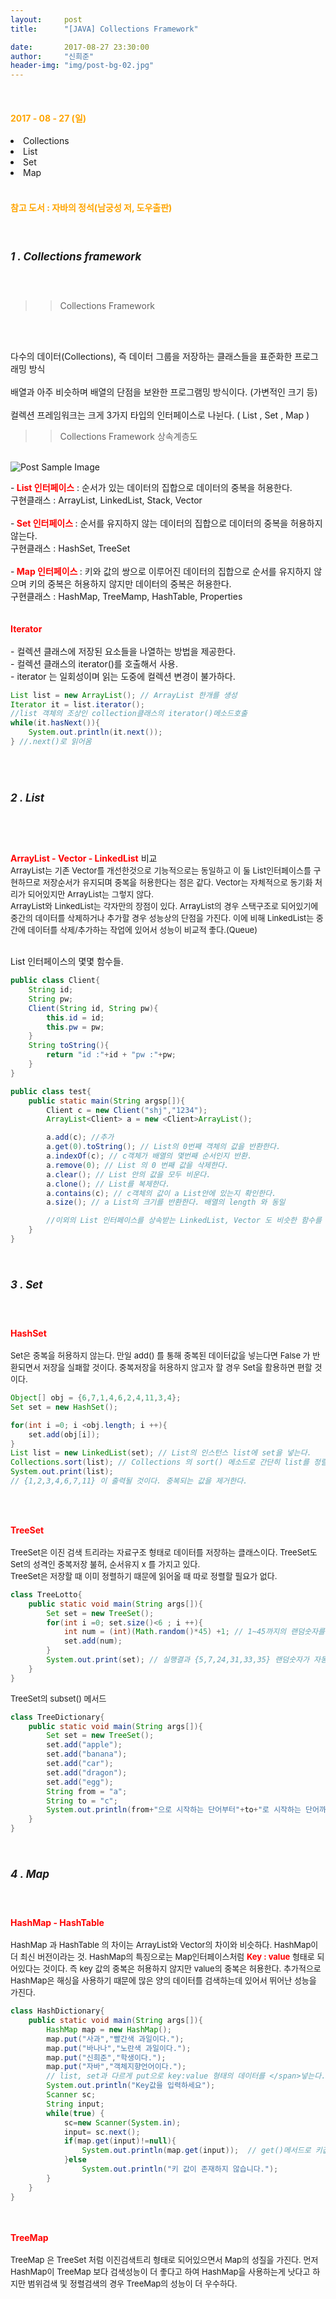 ```yaml
---
layout:     post
title:      "[JAVA] Collections Framework"

date:       2017-08-27 23:30:00
author:     "신희준"
header-img: "img/post-bg-02.jpg"
---
```

<br>
<H4 style ="font-weight:bold; color : orange">2017 - 08 - 27 (일)</H4>

<li>Collections</li>
<li>List</li>
<li>Set</li>
<li>Map</li>
<br>
<H4 style ="font-weight:bold; color:orange;">참고 도서 : 자바의 정석(남궁성 저, 도우출판)</H4>
<br>

<h5 style = "font-size: 17px; font-weight : bold;">1 . Collections framework</h5>
<br>

>>Collections Framework

<br><br>
<p>다수의 데이터(Collections), 즉 데이터 그룹을 저장하는 클래스들을 표준화한 프로그래밍 방식<br><br>
배열과 아주 비슷하며 배열의 단점을 보완한 프로그램밍 방식이다. (가변적인 크기 등)
<br><br>
컬렉션 프레임워크는 크게 3가지 타입의 인터페이스로 나뉜다. ( List , Set , Map )
</p>

>>Collections Framework 상속계층도

<br>
<img src="{{ site.baseurl }}/img/collection.jpg" alt="Post Sample Image">
<br>
<p>
-<b style="color:red;"> List 인터페이스</b> : 순서가 있는 데이터의 집합으로 데이터의 중복을 허용한다.<br>
구현클래스 : ArrayList, LinkedList, Stack, Vector
<br><br>
-<b style="color:red;"> Set 인터페이스 </b>: 순서를 유지하지 않는 데이터의 집합으로 데이터의 중복을 허용하지 않는다.<br>
구현클래스 : HashSet, TreeSet
<br><br>
-<b style="color:red;"> Map 인터페이스 </b>: 키와 값의 쌍으로 이루어진 데이터의 집합으로 순서를 유지하지 않으며 키의 중복은 허용하지 않지만 데이터의 중복은 허용한다.
<br> 구현클래스 : HashMap, TreeMamp, HashTable, Properties
<br><br><br>
<b style="color:red;">Iterator</b><br><br>
- 컬렉션 클래스에 저장된 요소들을 나열하는 방법을 제공한다. <br>
- 컬렉션 클래스의 iterator()를 호출해서 사용.<br>
- iterator 는 일회성이며 읽는 도중에 컬렉션 변경이 불가하다.<br>
</p>

~~~java
List list = new ArrayList(); // ArrayList 한개를 생성
Iterator it = list.iterator();
//list 객체의 조상인 collection클래스의 iterator()메소드호출
while(it.hasNext()){  
	System.out.println(it.next());
} //.next()로 읽어옴
~~~

<br><br>
<h5 style = "font-size: 17px; font-weight : bold;">2 . List</h5>

<br><br>
<p>
<b style="color:red;">ArrayList - Vector - LinkedList</b> 비교

<br>
<span style="font-size:13px;">
ArrayList는 기존 Vector를 개선한것으로 기능적으로는 동일하고 이 둘 List인터페이스를 구현하므로 저장순서가 유지되며 중복을 허용한다는 점은 같다. Vector는 자체적으로 동기화 처리가 되어있지만 ArrayList는 그렇지 않다.
</span>
<br>
<span style="font-size:13px;">
ArrayList와 LinkedList는 각자만의 장점이 있다. ArrayList의 경우 스택구조로 되어있기에 중간의 데이터를 삭제하거나 추가할 경우 성능상의 단점을 가진다. 이에 비해 LinkedList는 중간에 데이터를 삭제/추가하는 작업에 있어서 성능이 비교적 좋다.(Queue)
</span>
<br><br>

List 인터페이스의 몇몇 함수들.
</p>

~~~java
public class Client{
	String id;
	String pw;
	Client(String id, String pw){
		this.id = id;
		this.pw = pw;
	}
	String toString(){
		return "id :"+id + "pw :"+pw;
	}
}

public class test{
	public static main(String argsp[]){
		Client c = new Client("shj","1234");
		ArrayList<Client> a = new <Client>ArrayList();

		a.add(c); //추가
		a.get(0).toString(); // List의 0번째 객체의 값을 반환한다.
		a.indexOf(c); // c객체가 배열의 몇번째 순서인지 반환.
		a.remove(0); // List 의 0 번째 값을 삭제한다.
		a.clear(); // List 안의 값을 모두 비운다.
		a.clone(); // List를 복제한다.
		a.contains(c); // c객체의 값이 a List안에 있는지 확인한다.
		a.size(); // a List의 크기를 반환한다. 배열의 length 와 동일

		//이외의 List 인터페이스를 상속받는 LinkedList, Vector 도 비슷한 함수를 가진다.
	}
}
~~~

<br>
<h5 style = "font-size: 17px; font-weight : bold;">3 . Set</h5>
<br>

<p>
<b style="color:red;">HashSet</b>
<br><br>
<span style="font-size:13px;"> Set은 중복을 허용하지 않는다. 만일 add() 를 통해 중복된 데이터값을 넣는다면 False 가 반환되면서 저장을 실패할 것이다. 중복저장을 허용하지 않고자 할 경우 Set을 활용하면 편할 것이다.</span>
</p>

~~~java
Object[] obj = {6,7,1,4,6,2,4,11,3,4};
Set set = new HashSet();

for(int i =0; i <obj.length; i ++){
	set.add(obj[i]);
}
List list = new LinkedList(set); // List의 인스턴스 list에 set을 넣는다.
Collections.sort(list); // Collections 의 sort() 메소드로 간단히 list를 정렬한다.
System.out.print(list);  
// {1,2,3,4,6,7,11} 이 출력될 것이다. 중복되는 값을 제거한다.
~~~

<br><br>
<p>
<b style="color:red;">TreeSet</b>
<br><br>
<span style="font-size:13px;"> TreeSet은 이진 검색 트리라는 자료구조 형태로 데이터를 저장하는 클래스이다. TreeSet도 Set의 성격인 중복저장 불허, 순서유지 x 를 가지고 있다. <br>
TreeSet은 저장할 때 이미 정렬하기 때문에 읽어올 때 따로 정렬할 필요가 없다.</span>
</p>

~~~java
class TreeLotto{
	public static void main(String args[]){
		Set set = new TreeSet();
		for(int i =0; set.size()<6 ; i ++){
			int num = (int)(Math.random()*45) +1; // 1~45까지의 랜덤숫자를 num 변수에 넣는다.
			set.add(num);
		}
		System.out.print(set); // 실행결과 {5,7,24,31,33,35} 랜덤숫자가 자동으로 정렬해서 출력
	}
}
~~~

<p>
<span style="font-size:13px;"> TreeSet의 subset() 메서드</span></p>
</p>

~~~java
class TreeDictionary{
	public static void main(String args[]){
		Set set = new TreeSet();
		set.add("apple");
		set.add("banana");
		set.add("car");
		set.add("dragon");
		set.add("egg");
		String from = "a";
		String to = "c";
		System.out.println(from+"으로 시작하는 단어부터"+to+"로 시작하는 단어까지 검색"+set.subSet(from,to)); //a로 시작하는 단어부터 c로시작하는 단어를 검색해서 자른다.
	}
}
~~~

<br>
<h5 style = "font-size: 17px; font-weight : bold;">4 . Map</h5>
<br>

<p>
<b style="color:red">HashMap - HashTable</b>
<br><br>
<span style="font-size:13px;"> HashMap 과 HashTable 의 차이는 ArrayList와 Vector의 차이와 비슷하다. HashMap이 더 최신 버전이라는 것. HashMap의 특징으로는 Map인터페이스처럼 <b style ="color:red;">Key : value</b> 형태로 되어있다는 것이다. 즉 key 값의 중복은 허용하지 않지만 value의 중복은 허용한다. 추가적으로 HashMap은 해싱을 사용하기 때문에 많은 양의 데이터를 검색하는데 있어서 뛰어난 성능을 가진다.</span></p>

~~~java
class HashDictionary{
	public static void main(String args[]){
		HashMap map = new HashMap();
		map.put("사과","빨간색 과일이다.");
		map.put("바나나","노란색 과일이다.");
		map.put("신희준","학생이다.");
		map.put("자바","객체지향언어이다.");  
		// list, set과 다르게 put으로 key:value 형태의 데이터를 </span>넣는다.
		System.out.println("Key값을 입력하세요");
		Scanner sc;
		String input;
		while(true) {
			sc=new Scanner(System.in);
			input= sc.next();
			if(map.get(input)!=null){
				System.out.println(map.get(input));  // get()메서드로 키값에 맞는 value 값을 가져온다.
			}else
				System.out.println("키 값이 존재하지 않습니다.");
		}		
	}
}
~~~

<p>
<br><br>
<b style="color:red">TreeMap</b>
<br><br>
<span style="font-size:13px;"> TreeMap 은 TreeSet 처럼 이진검색트리 형태로 되어있으면서 Map의 성질을 가진다. 먼저 HashMap이 TreeMap 보다 검색성능이 더 좋다고 하여 HashMap을 사용하는게 낫다고 하지만 범위검색 및 정렬검색의 경우 TreeMap의 성능이 더 우수하다.</span></p>
